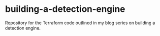 # building-a-detection-engine
Repository for the Terraform code outlined in my blog series on building a detection engine.
